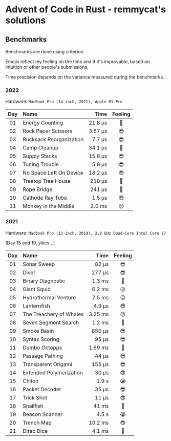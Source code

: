 # Advent of Code in Rust - remmycat's solutions

## Benchmarks

Benchmarks are done using criterion.

Emojis reflect my feeling on the time and if it's improvable, based on intuition or other people's submissions.

Time precision depends on the variance measured during the benchmarks.

### 2022

Hardware: `MacBook Pro (14-inch, 2021), Apple M1 Pro`

| Day | Name                    |    Time | Feeling |
| :-: | :---------------------- | ------: | :-----: |
| 01  | Energy Counting         | 21.8 μs |   🙂    |
| 02  | Rock Paper Scissors     | 3.67 μs |   😎    |
| 03  | Rucksack Reorganization |  7.7 μs |   😎    |
| 04  | Camp Cleanup            | 34.1 μs |   🙂    |
| 05  | Supply Stacks           | 15.8 μs |   😎    |
| 06  | Tuning Trouble          |  5.9 μs |   😎    |
| 07  | No Space Left On Device | 18.2 μs |   😎    |
| 08  | Treetop Tree House      |  210 μs |   🤔    |
| 09  | Rope Bridge             |  241 μs |   🙂    |
| 10  | Cathode Ray Tube        |  1.5 μs |   😎    |
| 11  | Monkey in the Middle    |  2.0 ms |   😕    |

### 2021

Hardware: `MacBook Pro (13-inch, 2019), 2.8 GHz Quad-Core Intel Core i7`

(Day 15 and 19, yikes…)

| Day | Name                    |    Time | Feeling |
| :-: | :---------------------- | ------: | :-----: |
| 01  | Sonar Sweep             |   82 μs |   😎    |
| 02  | Dive!                   |  277 μs |   😎    |
| 03  | Binary Diagnostic       |  1.3 ms |   🤨    |
| 04  | Giant Squid             |  6.2 ms |   😖    |
| 05  | Hydrothermal Venture    |  7.5 ms |   😖    |
| 06  | Lanternfish             |  4.9 μs |   😎    |
| 07  | The Treachery of Whales | 3.25 ms |   😖    |
| 08  | Seven Segment Search    |  1.2 ms |   🤨    |
| 09  | Smoke Basin             |  850 μs |   😎    |
| 10  | Syntax Scoring          |   95 μs |   😎    |
| 11  | Dumbo Octopμs           | 1.69 ms |   🤨    |
| 12  | Passage Pathing         |   44 μs |   😎    |
| 13  | Transparent Origami     |  155 μs |   😎    |
| 14  | Extended Polymerization |   30 μs |   😎    |
| 15  | Chiton                  |   1.9 s |   😭    |
| 16  | Packet Decoder          |   35 μs |   😎    |
| 17  | Trick Shot              |   11 μs |   😎    |
| 18  | Snailfish               |   41 ms |   🤨    |
| 19  | Beacon Scanner          |   4.5 s |   😭    |
| 20  | Trench Map              | 10.2 ms |   😎    |
| 21  | Dirac Dice              |  4.1 ms |   🤨    |
